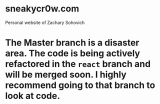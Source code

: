 # sneakycr0w.com
Personal website of Zachary Sohovich

# The Master branch is a disaster area. The code is being actively refactored in the `react` branch and will be merged soon. I **highly** recommend going to that branch to look at code. 